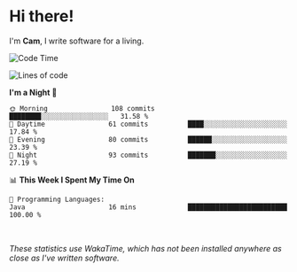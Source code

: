 # Hi there!
I'm **Cam**, I write software for a living.

<!--START_SECTION:waka-->
![Code Time](http://img.shields.io/badge/Code%20Time-433%20hrs%2055%20mins-blue)

![Lines of code](https://img.shields.io/badge/From%20Hello%20World%20I%27ve%20Written-99.1%20thousand%20lines%20of%20code-blue)

**I'm a Night 🦉** 

```text
🌞 Morning                108 commits         ████████░░░░░░░░░░░░░░░░░   31.58 % 
🌆 Daytime                61 commits          ████░░░░░░░░░░░░░░░░░░░░░   17.84 % 
🌃 Evening                80 commits          ██████░░░░░░░░░░░░░░░░░░░   23.39 % 
🌙 Night                  93 commits          ███████░░░░░░░░░░░░░░░░░░   27.19 % 
```


📊 **This Week I Spent My Time On** 

```text
💬 Programming Languages: 
Java                     16 mins             █████████████████████████   100.00 % 
```


<!--END_SECTION:waka-->

<br>

_These statistics use WakaTime, which has not been installed anywhere as close as I've written software._
